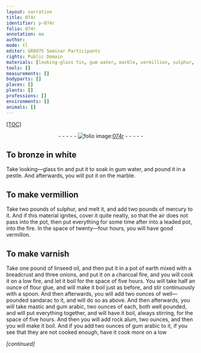 ```yaml
---
layout: narrative
title: 074r
identifier: p-074r
folio: 074r
annotation: no
author:
mode: tl
editor: GR8975 Seminar Participants
rights: Public Domain
materials: [looking-glass tin, gum water, marble, vermillion, sulphur, mercury, leaded, vermillon, linseed oil, earth, bread, onions, charcoal, flour glue, sandarac, mastic, gum arabic, rock alum]
tools: []
measurements: []
bodyparts: []
places: []
plants: []
professions: []
environments: []
animals: []
---
```


<p><a href="{{ site.baseurl }}/diplomatic/">[TOC]</a></p><div class="folio" align="center">- - - - - <a href="http://gallica.bnf.fr/ark:/12148/btv1b10500001g/f153.image" target="_blank"><img src="https://cu-mkp.github.io/2017-workshop-edition/assets/photo-icon.png" alt="folio image: " style="display:inline-block; margin-bottom:-3px;"/>074r</a> - - - - - </div>  
  

## To bronze in white

 
Take <span class="m">looking—glass tin</span> and put it to soak in <span class="m">gum water</span>, and pound it in a pestle. And afterwards, you will put it on the <span class="m">marble</span>.
 
 
  

## To make <span class="m">vermillion</span>

 
Take two pounds of <span class="m">sulphur</span>, and melt it, and add two pounds of <span class="add"><span class="m">mercury</span></span> to it. And if this material ignites, cover it quite neatly, so that the air does not pass into the pot, then put everything for some time after into a <span class="m">leaded</span> pot, into the fire. In the space of twenty—four hours, you will have good <span class="m">vermillon</span>. 
 
 
  

## To make varnish

 
Take one pound of <span class="m">linseed oil</span>, and then put it in a pot of <span class="m">earth</span> mixed with a <span class="m">bread</span>crust and three <span class="m">onions</span>, and put it on a <span class="m">charcoal</span> fire, and you will cook it on a low fire, and let it boil for the space of five hours. You will take half an ounce of <span class="m">flour glue</span>, and will make it boil just as before, and stir continuously with a spoon. And then afterwards, you will add two ounces of well—pounded <span class="m">sandarac</span> to it, and will do so as above. And then afterwards, you will take <span class="m">mastic</span> and <span class="m"><span class="sup">gum </span>arabic</span>, two ounces of each, both well pounded, and will put everything together, and will have it boil, always stirring, for the space of five hours. And then you will add <span class="m">rock alum</span>, two ounces, and then you will make it boil. And if you add two ounces of <span class="m"><span class="sup">gum </span>arabic</span> to it, if you see that they are not cooked enough, have it cook more on a low
 
*[continued]*
 
